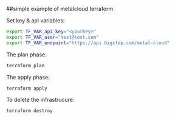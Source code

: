 ##simple example of metalcloud terraform

Set key & api variables:

```bash
export TF_VAR_api_key="<yourkey>"
export TF_VAR_user="test@test.com"
export TF_VAR_endpoint="https://api.bigstep.com/metal-cloud"
```

The plan phase:
```bash
terraform plan
```

The apply phase:
```bash
terraform apply
```

To delete the infrastrucure:
```bash
terraform destroy
```


